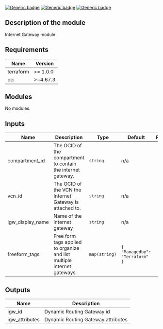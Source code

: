 <!-- BEGIN_TF_DOCS -->
[![Generic badge](https://img.shields.io/badge/isv_labs_ver-<COLOR>.svg)](https://shields.io/) [![Generic badge](https://img.shields.io/badge/terraform-<COLOR>.svg)](https://shields.io/) [![Generic badge](https://img.shields.io/badge/oci_provider-<COLOR>.svg)](https://shields.io/)

## Description of the module
Internet Gateway module


## Requirements

| Name | Version |
|------|---------|
| terraform | >= 1.0.0 |
| oci | >=4.67.3 |

## Modules

No modules.

## Inputs

| Name | Description | Type | Default | Required |
|------|-------------|------|---------|:--------:|
| compartment\_id | The OCID of the compartment to contain the internet gateway. | `string` | n/a | yes |
| vcn\_id | The OCID of the VCN the Internet Gateway is attached to. | `string` | n/a | yes |
| igw\_display\_name | Name of the internet gateway | `string` | n/a | yes |
| freeform\_tags | Free form tags applied to organize and list multiple internet gateways | `map(string)` | ```{ "Managedby": "Terraform" }``` | no |

## Outputs

| Name | Description |
|------|-------------|
| igw\_id | Dynamic Routing Gateway id |
| igw\_attributes | Dynamic Routing Gateway attributes |
<!-- END_TF_DOCS -->